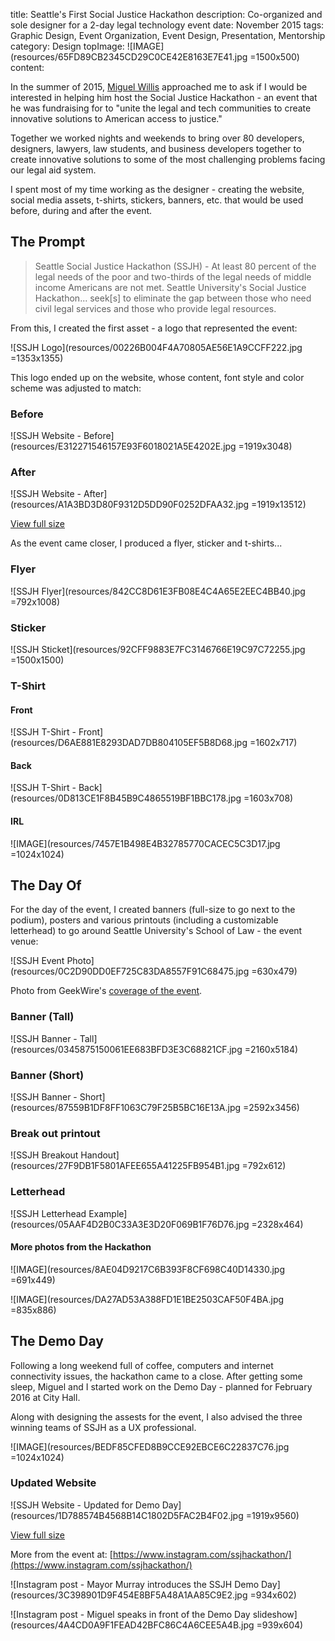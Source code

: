 title: Seattle's First Social Justice Hackathon
description: Co-organized and sole designer for a 2-day legal technology event
date: November 2015
tags: Graphic Design, Event Organization, Event Design, Presentation, Mentorship
category: Design
topImage: ![IMAGE](resources/65FD89CB2345CD29C0CE42E8163E7E41.jpg =1500x500)
content:

In the summer of 2015, [Miguel Willis](http://www.nationaljurist.com/national-jurist-magazine/law-student-year-miguel-willis-seattle-university) approached me to ask if I would be interested in helping him host the Social Justice Hackathon - an event that he was fundraising for to "unite the legal and tech communities to create innovative solutions to American access to justice."

Together we worked nights and weekends to bring over 80 developers, designers, lawyers, law students, and business developers together to create innovative solutions to some of the most challenging problems facing our legal aid system.

I spent most of my time working as the designer - creating the website, social media assets, t-shirts, stickers, banners, etc. that would be used before, during and after the event.

## The Prompt
> Seattle Social Justice Hackathon (SSJH) - At least 80 percent of the legal needs of the poor and two-thirds of the legal needs of middle income Americans are not met. Seattle University's Social Justice Hackathon... seek[s] to eliminate the gap between those who need civil legal services and those who provide legal resources.

From this, I created the first asset - a logo that represented the event:

![SSJH Logo](resources/00226B004F4A70805AE56E1A9CCFF222.jpg =1353x1355)

This logo ended up on the website, whose content, font style and color scheme was adjusted to match:
### Before
![SSJH Website - Before](resources/E312271546157E93F6018021A5E4202E.jpg =1919x3048)

### After
![SSJH Website - After](resources/A1A3BD3D80F9312D5DD90F0252DFAA32.jpg =1919x13512)

[View full size](/portfolio/social-justice-hackathon/resources/A1A3BD3D80F9312D5DD90F0252DFAA32.jpg)

As the event came closer, I produced a flyer, sticker and t-shirts...
### Flyer
![SSJH Flyer](resources/842CC8D61E3FB08E4C4A65E2EEC4BB40.jpg =792x1008)

### Sticker
![SSJH Sticket](resources/92CFF9883E7FC3146766E19C97C72255.jpg =1500x1500)

### T-Shirt
#### Front
![SSJH T-Shirt - Front](resources/D6AE881E8293DAD7DB804105EF5B8D68.jpg =1602x717)

#### Back
![SSJH T-Shirt - Back](resources/0D813CE1F8B45B9C4865519BF1BBC178.jpg =1603x708)

#### IRL
![IMAGE](resources/7457E1B498E4B32785770CACEC5C3D17.jpg =1024x1024)

## The Day Of
For the day of the event, I created banners (full-size to go next to the podium), posters and various printouts (including a customizable letterhead) to go around Seattle University's School of Law - the event venue:

![SSJH Event Photo](resources/0C2D90DD0EF725C83DA8557F91C68475.jpg =630x479)

Photo from GeekWire's [coverage of the event](https://www.geekwire.com/2016/social-justice-hackathon-brings-real-solutions-to-those-in-need-oflegal-aid/).


### Banner (Tall)
![SSJH Banner - Tall](resources/0345875150061EE683BFD3E3C68821CF.jpg =2160x5184)

### Banner (Short)
![SSJH Banner - Short](resources/87559B1DF8FF1063C79F25B5BC16E13A.jpg =2592x3456)

### Break out printout
![SSJH Breakout Handout](resources/27F9DB1F5801AFEE655A41225FB954B1.jpg =792x612)

### Letterhead
![SSJH Letterhead Example](resources/05AAF4D2B0C33A3E3D20F069B1F76D76.jpg =2328x464)

#### More photos from the Hackathon
![IMAGE](resources/8AE04D9217C6B393F8CF698C40D14330.jpg =691x449)

![IMAGE](resources/DA27AD53A388FD1E1BE2503CAF50F4BA.jpg =835x886)


## The Demo Day
Following a long weekend full of coffee, computers and internet connectivity issues, the hackathon came to a close. After getting some sleep, Miguel and I started work on the Demo Day - planned for February 2016 at City Hall.

Along with designing the assests for the event, I also advised the three winning teams of SSJH as a UX professional.

![IMAGE](resources/BEDF85CFED8B9CCE92EBCE6C22837C76.jpg =1024x1024)

### Updated Website
![SSJH Website - Updated for Demo Day](resources/1D788574B4568B14C1802D5FAC2B4F02.jpg =1919x9560)

[View full size](/portfolio/social-justice-hackathon/resources/1D788574B4568B14C1802D5FAC2B4F02.jpg)


More from the event at: [https://www.instagram.com/ssjhackathon/](https://www.instagram.com/ssjhackathon/)

![Instagram post - Mayor Murray introduces the SSJH Demo Day](resources/3C398901D9F454E8BF5A48A1AA85C9E2.jpg =934x602)

![Instagram post - Miguel speaks in front of the Demo Day slideshow](resources/4A4CD0A9F1FEAD42BFC86C4A6CEE5A4B.jpg =939x604)

